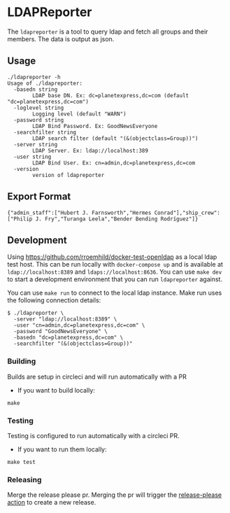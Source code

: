 # LDAPReporter

The `ldapreporter` is a tool to query ldap and fetch all groups and their members. The data is output as json.

## Usage

```shell
./ldapreporter -h
Usage of ./ldapreporter:
  -basedn string
        LDAP base DN. Ex: dc=planetexpress,dc=com (default "dc=planetexpress,dc=com")
  -loglevel string
        Logging level (default "WARN")
  -password string
        LDAP Bind Password. Ex: GoodNewsEveryone
  -searchfilter string
        LDAP search filter (default "(&(objectclass=Group))")
  -server string
        LDAP Server. Ex: ldap://localhost:389
  -user string
        LDAP Bind User. Ex: cn=admin,dc=planetexpress,dc=com
  -version
        version of ldapreporter
```

## Export Format

```shell
{"admin_staff":["Hubert J. Farnsworth","Hermes Conrad"],"ship_crew":["Philip J. Fry","Turanga Leela","Bender Bending Rodríguez"]}
```

## Development

Using <https://github.com/rroemhild/docker-test-openldap> as a local ldap test host. This can be run locally with `docker-compose up` and is available at `ldap://localhost:8389` and `ldaps://localhost:8636`. You can use `make dev` to start a development environment that you can run `ldapreporter` against.

You can use `make run` to connect to the local ldap instance. Make run uses the following connection details:

```shell
$ ./ldapreporter \
  -server "ldap://localhost:8389" \
  -user "cn=admin,dc=planetexpress,dc=com" \
  -password "GoodNewsEveryone" \
  -basedn "dc=planetexpress,dc=com" \
  -searchfilter "(&(objectclass=Group))"
```

### Building

Builds are setup in circleci and will run automatically with a PR

- If you want to build locally:

```shell
make
```

### Testing

Testing is configured to run automatically with a circleci PR.

- If you want to run them locally:

```shell
make test
```

### Releasing

Merge the release please pr. Merging the pr will trigger the [release-please action](https://github.com/googleapis/release-please-action) to create a new release.
